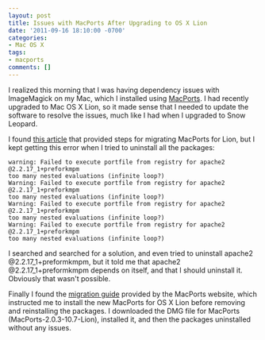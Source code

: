 ```yaml
---
layout: post
title: Issues with MacPorts After Upgrading to OS X Lion
date: '2011-09-16 18:10:00 -0700'
categories:
- Mac OS X
tags:
- macports
comments: []
---
```

I realized this morning that I was having dependency issues with ImageMagick on my Mac, which I installed using <a href="http://www.macports.org/" target="_blank">MacPorts</a>. I had recently upgraded to Mac OS X Lion, so it made sense that I needed to update the software to resolve the issues, much like I had when I upgraded to Snow Leopard.

I found <a href="http://www.anthonymclin.com/code/7-miscellaneous/106-updating-xcode-and-macports-for-osx-lion" target="_blank">this article</a> that provided steps for migrating MacPorts for Lion, but I kept getting this error when I tried to uninstall all the packages:

```
warning: Failed to execute portfile from registry for apache2 @2.2.17_1+preforkmpm
too many nested evaluations (infinite loop?)
Warning: Failed to execute portfile from registry for apache2 @2.2.17_1+preforkmpm
too many nested evaluations (infinite loop?)
Warning: Failed to execute portfile from registry for apache2 @2.2.17_1+preforkmpm
too many nested evaluations (infinite loop?)
Warning: Failed to execute portfile from registry for apache2 @2.2.17_1+preforkmpm
too many nested evaluations (infinite loop?)
```

I searched and searched for a solution, and even tried to uninstall apache2 @2.2.17_1+preformkmpm, but it told me that apache2 @2.2.17_1+preformkmpm depends on itself, and that I should uninstall it. Obviously that wasn't possible.

Finally I found the <a href="https://trac.macports.org/wiki/Migration" target="_blank">migration guide</a> provided by the MacPorts website, which instructed me to install the new MacPorts for OS X Lion before removing and reinstalling the packages. I downloaded the DMG file for MacPorts (MacPorts-2.0.3-10.7-Lion), installed it, and then the packages uninstalled without any issues.

